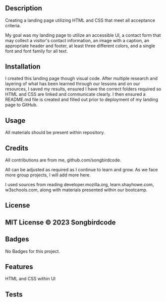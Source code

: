 # <Mini-Project-One>

## Description

 Creating a landing page utilizing HTML and CSS that meet all acceptance criteria.

 My goal was my landing page to utilize an accessible UI, a contact form that may collect a visitor's contact information, an image with a caption, an appropriate header and footer, at least three different colors, and a single font and font family for all text. 


## Installation

I created this landing page though visual code. 
After multiple research and layering of what has been learned through our lessons and on our resources, I saved my results, ensured I have the correct folders required so HTML and CSS are linked and communicate clearly. I then ensured a README.md file is created and filled out prior to deployment of my landing page to GitHub. 

## Usage

All materials should be present within repository. 

## Credits

All contributions are from me, github.com/songbirdcode.

All can be adjusted as required as I continue to learn and grow. As we face more group projects, I will add more here. 

I used sources from reading developer.mozilla.org, learn.shayhowe.com, w3schools.com, along with materials presented within our bootcamp.

## License

MIT License © 2023 Songbirdcode
---

## Badges

No Badges for this project. 

## Features

HTML and CSS within UI 

## Tests

